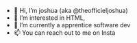 - 👋 Hi, I’m joshua (aka @theofficieljoshua)
- 👀 I’m interested in HTML, 
- 🌱 I’m currently a apprentice software dev
- 📫 You can reach out to me on Insta

